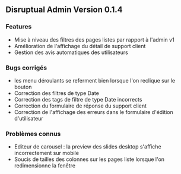 ## Disruptual Admin Version 0.1.4

### Features

- Mise à niveau des filtres des pages listes par rapport à l'admin v1
- Amélioration de l'affichage du détail de support client
- Gestion des avis automatiques des utilisateurs

### Bugs corrigés

- les menu déroulants se referment bien lorsque l'on reclique sur le bouton
- Correction des filtres de type Date
- Correction des tags de filtre de type Date incorrects
- Correction du formulaire de réponse du support client
- Correction de l'affichage des erreurs dans le formulaire d'édition d'utilisateur

### Problèmes connus

- Editeur de carousel : la preview des slides desktop s'affiche incorrectement sur mobile
- Soucis de tailles des colonnes sur les pages liste lorsque l'on redimensionne la fenêtre
